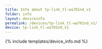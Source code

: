 ```yaml
---
title: Info about tp-link_tl-wa701nd_v1
folder: info
layout: deviceinfo
permalink: /devices/tp-link_tl-wa701nd_v1/
device: tp-link_tl-wa701nd_v1
---
```

{% include templates/device_info.md %}

